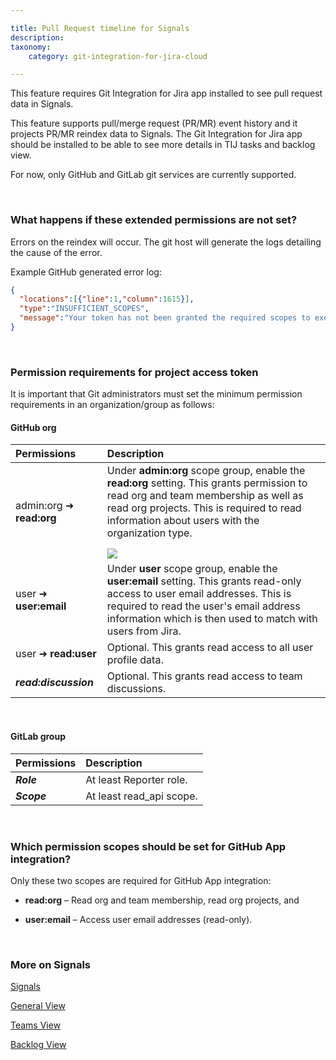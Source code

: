 ```yaml
---

title: Pull Request timeline for Signals
description:
taxonomy:
    category: git-integration-for-jira-cloud

---
```


<div class="bbb-callout bbb--tip">
    <div class="irow">
    <div class="ilogobox">
        <span class="logoimg"></span>
    </div>
    <div class="imsgbox">
        This feature requires Git Integration for Jira app installed to see pull request data in Signals.
    </div>
    </div>
</div>

This feature supports pull/merge request (PR/MR) event history and it projects PR/MR reindex data to Signals. The Git Integration for Jira app should be installed to be able to see more details in TIJ tasks and backlog view.

For now, only GitHub and GitLab git services are currently supported.

&nbsp;

### What happens if these extended permissions are not set?

Errors on the reindex will occur. The git host will generate the logs detailing the cause of the error.

Example GitHub generated error log:

```json
{
  "locations":[{"line":1,"column":1615}],
  "type":"INSUFFICIENT_SCOPES",
  "message":"Your token has not been granted the required scopes to execute this query. The 'email' field requires one of the following scopes: ['user:email', 'read:user'], but your token has only been granted the: ['admin:org_hook', 'admin:public_key', 'admin:repo_hook', 'read:org', 'repo'] scopes. Please modify your token's scopes at: https://github.com/settings/tokens."
}
```

&nbsp;

### Permission requirements for project access token

It is important that Git administrators must set the minimum permission requirements in an organization/group as follows:

#### GitHub org

| Permissions | Description |
|:-----------------------|:------------|
| admin:org ➜ **read:org** | Under **admin:org** scope group, enable the **read:org** setting. This grants permission to read org and team membership as well as read org projects. This is required to read information about users with the organization type.<br><img src='/wp-content/uploads/tij-gitcloud-pull-req-timeline-reindex-github-org-setting.png' style='margin:15px auto 0px auto;max-width:100%;display:block;' /> |
| user ➜ **user:email** | Under **user** scope group, enable the **user:email** setting. This grants read-only access to user email addresses. This is required to read the user's email address information which is then used to match with users from Jira. |
| user ➜ **read:user** | Optional. This grants read access to all user profile data. |
| **_read:discussion_** | Optional. This grants read access to team discussions. |

&nbsp;

#### GitLab group

| Permissions | Description |
|:------------|:------------|
| **_Role_** | At least Reporter role. |
| **_Scope_** | At least read_api scope. |

&nbsp;

### Which permission scopes should be set for GitHub App integration?

Only these two scopes are required for GitHub App integration:

*   **read:org** – Read org and team membership, read org projects, and 

*   **user:email** – Access user email addresses (read-only).

&nbsp;

### More on Signals

[Signals](/git-integration-for-jira-cloud/Signals-gij-cloud)

[General View](/git-integration-for-jira-cloud/Signals-general-view-gij-cloud)

[Teams View](/git-integration-for-jira-cloud/Signals-teams-view-gij-cloud)

[Backlog View](/git-integration-for-jira-cloud/Signals-backlog-view-gij-cloud)

